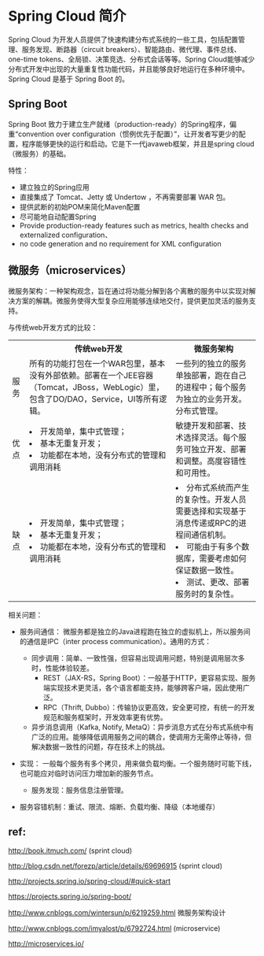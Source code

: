 
# Spring Cloud 简介

Spring Cloud 为开发人员提供了快速构建分布式系统的一些工具，包括配置管理、服务发现、断路器（circuit breakers）、智能路由、微代理、事件总线、one-time tokens、全局锁、决策竞选、分布式会话等等。Spring Cloud能够减少分布式开发中出现的大量重复性功能代码，并且能够良好地运行在多种环境中。Spring Cloud 是基于 Spring Boot 的。

## Spring Boot

Spring Boot 致力于建立生产就绪（production-ready）的Spring程序，偏重“convention over configuration（惯例优先于配置）”，让开发者写更少的配置，程序能够更快的运行和启动。它是下一代javaweb框架，并且是spring cloud（微服务）的基础。

特性：

- 建立独立的Spring应用
- 直接集成了 Tomcat、Jetty 或 Undertow ，不再需要部署 WAR 包。
- 提供武断的初始POM来简化Maven配置
- 尽可能地自动配置Spring
- Provide production-ready features such as metrics, health checks and externalized configuration、
- no code generation and no requirement for XML configuration

## 微服务（microservices）

微服务架构：一种架构观念，旨在通过将功能分解到各个离散的服务中以实现对解决方案的解耦。微服务使得大型复杂应用能够连续地交付，提供更加灵活的服务支持。

与传统web开发方式的比较：

<table>
<tr>
<th></th>  <th>传统web开发</th>  <th>微服务架构</th>
</tr>
<tr>
<td> 服务</td>
<td> 所有的功能打包在一个WAR包里，基本没有外部依赖。部署在一个JEE容器（Tomcat，JBoss，WebLogic）里，包含了DO/DAO，Service，UI等所有逻辑。</td>
<td> 一些列的独立的服务单独部署，跑在自己的进程中；每个服务为独立的业务开发。分布式管理。</td>
</tr>
<tr>
<td> 优点 </td>
<td>
<li> 开发简单，集中式管理；</li>
<li> 基本无重复开发；</li>
<li> 功能都在本地，没有分布式的管理和调用消耗</li>
</td>
<td> 敏捷开发和部署、技术选择灵活。每个服务可独立开发、部署和调整。高度容错性和可用性。</td>
</tr>
<tr>
<td> 缺点 </td>
<td>
<li> 开发简单，集中式管理；</li>
<li> 基本无重复开发；</li>
<li> 功能都在本地，没有分布式的管理和调用消耗</li>
</td>
<td>
<li> 分布式系统而产生的复杂性。开发人员需要选择和实现基于消息传递或RPC的进程间通信机制。</li>
<li> 可能由于有多个数据库，需要考虑如何保证数据一致性。</li>
<li> 测试、更改、部署服务时的复杂性。</li>
</td>
</tr>
</table>

相关问题：

- 服务间通信： 微服务都是独立的Java进程跑在独立的虚拟机上，所以服务间的通信是IPC（inter process communication）。通用的方式：
  - 同步调用：简单、一致性强，但容易出现调用问题，特别是调用层次多时，性能体验较差。
    - REST（JAX-RS，Spring Boot）：一般基于HTTP，更容易实现、服务端实现技术更灵活，各个语言都能支持，能够跨客户端，因此使用广泛。
    - RPC（Thrift, Dubbo）：传输协议更高效，安全更可控，有统一的开发规范和服务框架时，开发效率更有优势。
  - 异步消息调用（Kafka, Notify, MetaQ）：异步消息方式在分布式系统中有广泛的应用。能够降低调用服务之间的耦合，使调用方无需停止等待，但解决数据一致性的问题，存在技术上的挑战。


- 实现： 一般每个服务有多个拷贝，用来做负载均衡。一个服务随时可能下线，也可能应对临时访问压力增加新的服务节点。
  - 服务发现：服务信息注册管理。


- 服务容错机制：重试、限流、熔断、负载均衡、降级（本地缓存）


## ref:

http://book.itmuch.com/ (sprint cloud)

http://blog.csdn.net/forezp/article/details/69696915 (sprint cloud)

http://projects.spring.io/spring-cloud/#quick-start

https://projects.spring.io/spring-boot/

http://www.cnblogs.com/wintersun/p/6219259.html 微服务架构设计

http://www.cnblogs.com/imyalost/p/6792724.html (microservice)

http://microservices.io/

</br></br>
